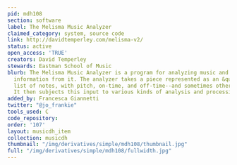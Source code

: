 ```yaml
---
pid: mdh108
section: software
label: The Melisma Music Analyzer
claimed_category: system, source code
link: http://davidtemperley.com/melisma-v2/
status: active
open_access: 'TRUE'
creators: David Temperley
stewards: Eastman School of Music
blurb: The Melisma Music Analyzer is a program for analyzing music and extracting
  information from it. The analyzer takes a piece represented as an &quot;event list&quot;--a
  list of notes, with pitch, on-time, and off-time--and sometimes other input as well.
  It then subjects this input to various kinds of analysis and processing.
added_by: Francesca Giannetti
twitter: "@jo_frankie"
tools_used: C
code_repository:
order: '107'
layout: musicdh_item
collection: musicdh
thumbnail: "/img/derivatives/simple/mdh108/thumbnail.jpg"
full: "/img/derivatives/simple/mdh108/fullwidth.jpg"
---
```

